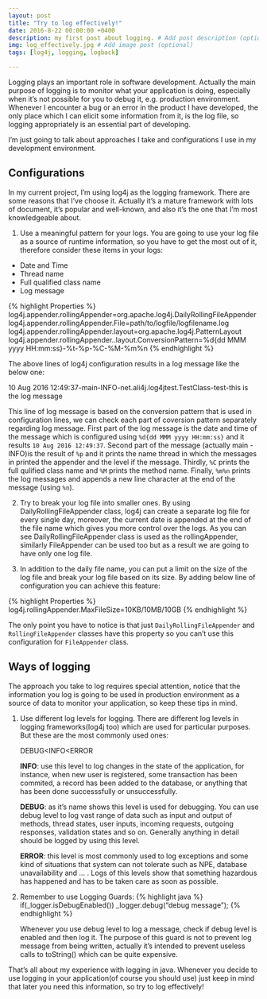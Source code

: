 ```yaml
---
layout: post
title: "Try to log effectively!"
date: 2016-8-22 00:00:00 +0400
description: my first post about logging. # Add post description (optional)
img: log_effectively.jpg # Add image post (optional)
tags: [log4j, logging, logback]

---
```

Logging plays an important role in software development. Actually the main purpose of logging is to monitor what your application is doing, especially when it’s not possible for you to debug it, e.g. production environment. Whenever I encounter a bug or an error in the product I have developed, the only place which I can elicit some information from it, is the log file, so logging appropriately is an essential part of developing.

I’m just going to talk about approaches I take and configurations I use in my development environment.

## Configurations
In my current project, I’m using log4j as the logging framework. There are some reasons that I’ve choose it. Actually it’s a mature framework with lots of document, it’s popular and well-known, and also it’s the one that I’m most knowledgeable about.

1. Use a meaningful pattern for your logs. You are going to use your log file as a source of runtime information, so you have to get the most out of it, therefore consider these items in your logs:

* Date and Time
* Thread name
* Full qualified class name
* Log message

{% highlight Properties %}
log4j.appender.rollingAppender=org.apache.log4j.DailyRollingFileAppender
log4j.appender.rollingAppender.File=path/to/logfile/logfilename.log
log4j.appender.rollingAppender.layout=org.apache.log4j.PatternLayout
log4j.appender.rollingAppender..layout.ConversionPattern=%d{dd MMM yyyy HH:mm:ss}-%t-%p-%C-%M-%m%n
{% endhighlight %}

The above lines of log4j configuration results in a log message like the below one:

10 Aug 2016 12:49:37-main-INFO-net.ali4j.log4jtest.TestClass-test-this is the log message

This line of log message is based on the conversion pattern that is used in configuration lines, we can check each part of coversion pattern separately regarding log message. First part of the log message is the date and time of the message which is configured using `%d{dd MMM yyyy HH:mm:ss}` and it results `10 Aug 2016 12:49:37`. Second part of the message (actually main -INFO)is the result of `%p` and it prints the name thread in which the messages in printed the appender and the level if the message. Thirdly, `%C` prints the full qulified class name and `%M`  prints the method name. Finally, `%m%n` prints the log messages and appends a new line character at the end of the message (using `%n`).

2. Try to break your log file into smaller ones. By using DailyRollingFileAppender class, log4j can create a separate log file for every single day, moreover, the current date is appended at the end of the file name which gives you more control over the logs. As you can see DailyRollingFileAppender class is used as the rollingAppender, similarly FileAppender can be used too but as a result we are going to have only one log file.

3. In addition to the daily file name, you can put a limit on the size of the log file and break your log file based on its size. By adding below line of configuration you can achieve this feature:

{% highlight Properties %}
log4j.rollingAppender.MaxFileSize=10KB/10MB/10GB
{% endhighlight %}

The only point you have to notice is that just `DailyRollingFileAppender` and `RollingFileAppender` classes have this property so you can’t use this configuration for `FileAppender` class.

## Ways of logging
The approach you take to log requires special attention, notice that the information you log is going to be used in production environment as a source of data to monitor your application, so keep these tips in mind.

1. Use different log levels for logging. There are different log levels in logging frameworks(log4j too) which are used for particular purposes. But these are the most commonly used ones:


    DEBUG<INFO<ERROR

    **INFO**: use this level to log changes in the state of the application, for instance, when new user is registered, some transaction has been commited, a record has been added to the database, or anything that has been done successsfully or unsuccessfully.

    **DEBUG**: as it’s name shows this level is used for debugging. You can use debug level to log vast range of data such as input and output of methods, thread states, user inputs, incoming requests, outgoing responses, validation states and so on. Generally anything in detail should be logged by using this level.

    **ERROR**: this level is most commonly used to log exceptions and some kind of situations that system can not tolerate such as NPE, database unavailability and … . Logs of this levels show that something hazardous has happened and has to be taken care as soon as possible.


2. Remember to use Logging Guards:
    {% highlight java %}
    if(_logger.isDebugEnabled()) _logger.debug(“debug message”);
    {% endhighlight %}

    Whenever you use debug level to log a message, check if debug level is enabled and then log it. The purpose of this guard is not to prevent log message from being written, 
    actually it’s intended to prevent useless calls to toString() which can be quite expensive.

That’s all about my experience with logging in java. Whenever you decide to use logging in your application(of course you should use) just keep in mind that later you need this information, so try to log effectively!